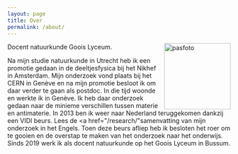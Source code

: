 ```yaml
---
layout: page
title: Over
permalink: /about/
---
```


<img src="https://jeroenvantilburg.nl/img/pasfoto.jpg" alt="pasfoto" width="150" align="right" />
<p>
Docent natuurkunde Goois Lyceum.

Na mijn studie natuurkunde in Utrecht heb ik een promotie gedaan in de deeltjesfysica bij het Nikhef in Amsterdam. Mijn onderzoek vond plaats bij het CERN in Genève en na mijn promotie besloot ik om daar verder te gaan als postdoc. In die tijd woonde en werkte ik in Genève. Ik heb daar onderzoek gedaan naar de minieme verschillen tussen materie en antimaterie. In 2013 ben ik weer naar Nederland teruggekomen dankzij een VIDI beurs. Lees de <a href="/research/"samenvatting van mijn onderzoek</a> in het Engels. Toen deze beurs afliep heb ik besloten het roer om te gooien en de overstap te maken van het onderzoek naar het onderwijs. Sinds 2019 werk ik als docent natuurkunde op het Goois Lyceum in Bussum.
</p>
